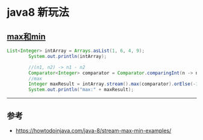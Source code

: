 java8 新玩法
==
## [max和min](./maxTest.java)
```java
List<Integer> intArray = Arrays.asList(1, 6, 4, 9);
        System.out.println(intArray);

        //(n1, n2) -> n1 - n2
        Comparator<Integer> comparator = Comparator.comparingInt(n -> n);
        //max
        Integer maxResult = intArray.stream().max(comparator).orElse(-1);
        System.out.println("max:" + maxResult);
```        



---
## 参考
- https://howtodoinjava.com/java-8/stream-max-min-examples/
